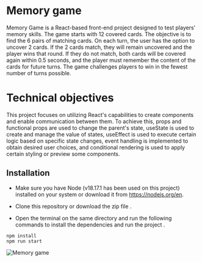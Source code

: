
# Memory game 
Memory Game is a React-based front-end project designed to test players' memory skills. The game starts with 12 covered cards. The objective is to find the 6 pairs of matching cards. On each turn, the user has the option to uncover 2 cards. If the 2 cards match, they will remain uncovered and the player wins that round. If they do not match, both cards will be covered again within 0.5 seconds, and the player must remember the content of the cards for future turns. The game challenges players to win in the fewest number of turns possible.

# Technical objectives
This project focuses on utilizing React's capabilities to create components and enable communication between them. To achieve this, props and functional props are used to change the parent's state, useState is used to create and manage the value of states, useEffect is used to execute certain logic based on specific state changes, event handling is implemented to obtain desired user choices, and conditional rendering is used to apply certain styling or preview some components.

## Installation
- Make sure you have Node (v18.17.1 has been used on this project) installed on your system or download it from  https://nodejs.org/en. 

- Clone this repository or download the zip file .
- Open the terminal on the same directory and run the following commands to install the dependencies and run the project .
```
npm install
npm run start
```

![Memory game](https://github.com/Amirali-Khamseh/React-memory-game/assets/72108341/f5c0398b-22f0-46c1-b12c-a10abe4522dc)

